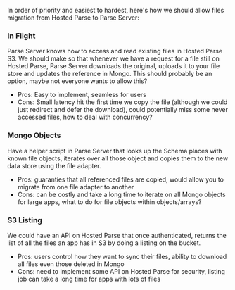 In order of priority and easiest to hardest, here's how we should allow files migration from Hosted Parse to Parse Server:

### In Flight

Parse Server knows how to access and read existing files in Hosted Parse S3. We should make so that whenever we have a request for a file still on Hosted Parse, Parse Server downloads the original, uploads it to your file store and updates the reference in Mongo. This should probably be an option, maybe not everyone wants to allow this?

* Pros: Easy to implement, seamless for users
* Cons: Small latency hit the first time we copy the file (although we could just redirect and defer the download), could potentially miss some never accessed files, how to deal with concurrency?

### Mongo Objects

Have a helper script in Parse Server that looks up the Schema places with known file objects, iterates over all those object and copies them to the new data store using the file adapter.

* Pros: guaranties that all referenced files are copied, would allow you to migrate from one file adapter to another
* Cons: can be costly and take a long time to iterate on all Mongo objects for large apps, what to do for file objects within objects/arrays?

### S3 Listing

We could have an API on Hosted Parse that once authenticated, returns the list of all the files an app has in S3 by doing a listing on the bucket.

* Pros: users control how they want to sync their files, ability to download all files even those deleted in Mongo
* Cons: need to implement some API on Hosted Parse for security, listing job can take a long time for apps with lots of files